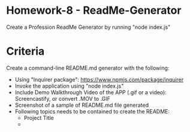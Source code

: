 # Homework-8 - ReadMe-Generator

Create a Profession ReadMe Generator by running "node index.js"

# Criteria

Create a command-line README.md generator with the following:

- Using "Inquirer package": https://www.npmjs.com/package/inquirer
- Invoke the application using "node index.js"
- Include Demo Walkthrough Video of the APP (.gif or a video): Screencastify, or convert .MOV to .GIF
- Screenshot of a sample of README.md file generated
- Following topics needs to be contained to create the README:
  - Project Title
  - 